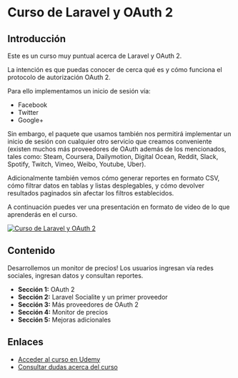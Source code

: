 # Curso de Laravel y OAuth 2

## Introducción

Este es un curso muy puntual acerca de Laravel y OAuth 2. 

La intención es que puedas conocer de cerca qué es y cómo funciona el protocolo de autorización OAuth 2.

Para ello implementamos un inicio de sesión vía:

- Facebook
- Twitter
- Google+

Sin embargo, el paquete que usamos también nos permitirá implementar un inicio de sesión con cualquier otro servicio que creamos conveniente (existen muchos más proveedores de OAuth además de los mencionados, tales como: Steam, Coursera, Dailymotion, Digital Ocean, Reddit, Slack, Spotify, Twitch, Vimeo, Weibo, Youtube, Uber).

Adicionalmente también vemos cómo generar reportes en formato CSV, cómo filtrar datos en tablas y listas desplegables, y cómo devolver resultados paginados sin afectar los filtros establecidos.


A continuación puedes ver una presentación en formato de video de lo que aprenderás en el curso.

[![Curso de Laravel y OAuth 2](https://udemy-images.udemy.com/course/750x422/1805100_1dfc.jpg)](https://www.youtube.com/watch?v=GTGQ8uG3MBI)

## Contenido

Desarrollemos un monitor de precios! Los usuarios ingresan vía redes sociales, ingresan datos y consultan reportes.

- **Sección 1:** OAuth 2
- **Sección 2:** Laravel Socialite y un primer proveedor
- **Sección 3:** Más proveedores de OAuth 2
- **Sección 4:** Monitor de precios
- **Sección 5:** Mejoras adicionales

## Enlaces

- [Acceder al curso en Udemy](https://www.udemy.com/laravel-y-oauth-2-facebook-twitter-google/?couponCode=PROMOCION)
- [Consultar dudas acerca del curso](http://m.me/programacionymas)
